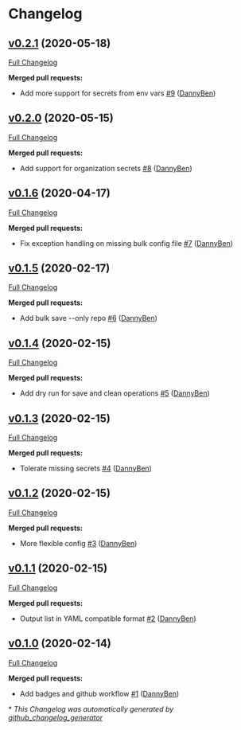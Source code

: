 # Changelog

## [v0.2.1](https://github.com/DannyBen/secret_hub/tree/v0.2.1) (2020-05-18)

[Full Changelog](https://github.com/DannyBen/secret_hub/compare/v0.2.0...v0.2.1)

**Merged pull requests:**

- Add more support for secrets from env vars [\#9](https://github.com/DannyBen/secret_hub/pull/9) ([DannyBen](https://github.com/DannyBen))

## [v0.2.0](https://github.com/DannyBen/secret_hub/tree/v0.2.0) (2020-05-15)

[Full Changelog](https://github.com/DannyBen/secret_hub/compare/v0.1.6...v0.2.0)

**Merged pull requests:**

- Add support for organization secrets [\#8](https://github.com/DannyBen/secret_hub/pull/8) ([DannyBen](https://github.com/DannyBen))

## [v0.1.6](https://github.com/DannyBen/secret_hub/tree/v0.1.6) (2020-04-17)

[Full Changelog](https://github.com/DannyBen/secret_hub/compare/v0.1.5...v0.1.6)

**Merged pull requests:**

- Fix exception handling on missing bulk config file [\#7](https://github.com/DannyBen/secret_hub/pull/7) ([DannyBen](https://github.com/DannyBen))

## [v0.1.5](https://github.com/DannyBen/secret_hub/tree/v0.1.5) (2020-02-17)

[Full Changelog](https://github.com/DannyBen/secret_hub/compare/v0.1.4...v0.1.5)

**Merged pull requests:**

- Add bulk save --only repo [\#6](https://github.com/DannyBen/secret_hub/pull/6) ([DannyBen](https://github.com/DannyBen))

## [v0.1.4](https://github.com/DannyBen/secret_hub/tree/v0.1.4) (2020-02-15)

[Full Changelog](https://github.com/DannyBen/secret_hub/compare/v0.1.3...v0.1.4)

**Merged pull requests:**

- Add dry run for save and clean operations [\#5](https://github.com/DannyBen/secret_hub/pull/5) ([DannyBen](https://github.com/DannyBen))

## [v0.1.3](https://github.com/DannyBen/secret_hub/tree/v0.1.3) (2020-02-15)

[Full Changelog](https://github.com/DannyBen/secret_hub/compare/v0.1.2...v0.1.3)

**Merged pull requests:**

- Tolerate missing secrets [\#4](https://github.com/DannyBen/secret_hub/pull/4) ([DannyBen](https://github.com/DannyBen))

## [v0.1.2](https://github.com/DannyBen/secret_hub/tree/v0.1.2) (2020-02-15)

[Full Changelog](https://github.com/DannyBen/secret_hub/compare/v0.1.1...v0.1.2)

**Merged pull requests:**

- More flexible config [\#3](https://github.com/DannyBen/secret_hub/pull/3) ([DannyBen](https://github.com/DannyBen))

## [v0.1.1](https://github.com/DannyBen/secret_hub/tree/v0.1.1) (2020-02-15)

[Full Changelog](https://github.com/DannyBen/secret_hub/compare/v0.1.0...v0.1.1)

**Merged pull requests:**

- Output list in YAML compatible format [\#2](https://github.com/DannyBen/secret_hub/pull/2) ([DannyBen](https://github.com/DannyBen))

## [v0.1.0](https://github.com/DannyBen/secret_hub/tree/v0.1.0) (2020-02-14)

[Full Changelog](https://github.com/DannyBen/secret_hub/compare/ab04d312349ca7815efdbc5794c576644314e49d...v0.1.0)

**Merged pull requests:**

- Add badges and github workflow [\#1](https://github.com/DannyBen/secret_hub/pull/1) ([DannyBen](https://github.com/DannyBen))



\* *This Changelog was automatically generated by [github_changelog_generator](https://github.com/github-changelog-generator/github-changelog-generator)*
